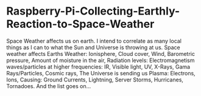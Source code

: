 # Raspberry-Pi-Collecting-Earthly-Reaction-to-Space-Weather
Space Weather affects us on earth. I intend to correlate as many local things as I can to what the Sun and Universe is throwing at us.
Space weather affects Earths Weather:
  Ionisphere,
  Cloud cover,
  Wind,
  Barometric pressure,
  Amount of moisture in the air,
  Radiation levels:
    Electromagnetism waves/particles at higher frequencies:
      IR,
      Visible light,
      UV,
      X-Rays,
      Gama Rays/Particles,
    Cosmic rays,
The Universe is sending us Plasma:
  Electrons,
  Ions,
Causing:
  Ground Currents,
  Lightning,
  Server Storms,
    Hurricanes,
    Tornadoes.
And the list goes on...
